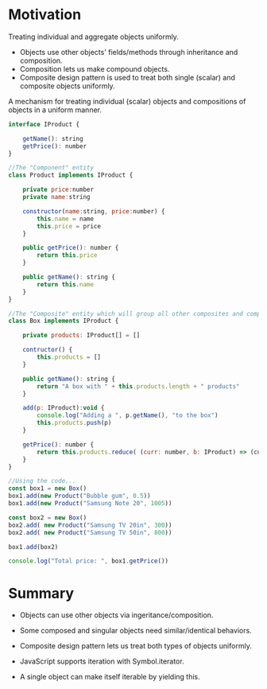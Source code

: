 # Motivation

Treating individual and aggregate objects uniformly.

- Objects use other objects' fields/methods through inheritance and composition.
- Composition lets us make compound objects.
- Composite design pattern is used to treat both single (scalar) and composite objects uniformly.

A mechanism for treating individual (scalar) objects and compositions of objects in a uniform manner.

```jsx
interface IProduct {

    getName(): string
    getPrice(): number
}

//The "Component" entity
class Product implements IProduct {

    private price:number
    private name:string

    constructor(name:string, price:number) {
        this.name = name
        this.price = price
    }

    public getPrice(): number {
        return this.price
    }

    public getName(): string {
        return this.name
    }
}

//The "Composite" entity which will group all other composites and components (hence the "IProduct" interface)
class Box implements IProduct {

    private products: IProduct[] = []

    contructor() {
        this.products = []
    }

    public getName(): string {
        return "A box with " + this.products.length + " products"
    }

    add(p: IProduct):void {
        console.log("Adding a ", p.getName(), "to the box")
        this.products.push(p)
    }

    getPrice(): number {
        return this.products.reduce( (curr: number, b: IProduct) => (curr + b.getPrice()),  0)
    }
}

//Using the code...
const box1 = new Box()
box1.add(new Product("Bubble gum", 0.5))
box1.add(new Product("Samsung Note 20", 1005))

const box2 = new Box()
box2.add( new Product("Samsung TV 20in", 300))
box2.add( new Product("Samsung TV 50in", 800))

box1.add(box2)

console.log("Total price: ", box1.getPrice())
```

# Summary

- Objects can use other objects via ingeritance/composition.
- Some composed and singular objects need similar/identical behaviors.
- Composite design pattern lets us treat both types of objects uniformly.
- JavaScript supports iteration with Symbol.iterator.

- A single object can make itself iterable by yielding this.
